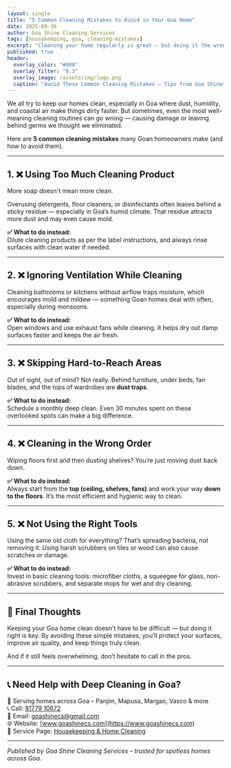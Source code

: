 ```yaml
---
layout: single
title: "5 Common Cleaning Mistakes to Avoid in Your Goa Home"
date: 2025-09-30
author: Goa Shine Cleaning Services
tags: [housekeeping, goa, cleaning-mistakes]
excerpt: "Cleaning your home regularly is great — but doing it the wrong way can cause more harm than good. Avoid these common cleaning mistakes made in Goan households."
published: true
header:
  overlay_color: "#000"
  overlay_filter: "0.3"
  overlay_image: /assets/img/logo.png
  caption: "Avoid These Common Cleaning Mistakes – Tips from Goa Shine"
---
```


We all try to keep our homes clean, especially in Goa where dust, humidity, and coastal air make things dirty faster. But sometimes, even the most well-meaning cleaning routines can go wrong — causing damage or leaving behind germs we thought we eliminated.

Here are **5 common cleaning mistakes** many Goan homeowners make (and how to avoid them).

---

## 1. ❌ Using Too Much Cleaning Product

More soap doesn't mean more clean.

Overusing detergents, floor cleaners, or disinfectants often leaves behind a sticky residue — especially in Goa’s humid climate. That residue attracts more dust and may even cause mold.

**✅ What to do instead:**  
Dilute cleaning products as per the label instructions, and always rinse surfaces with clean water if needed.

---

## 2. ❌ Ignoring Ventilation While Cleaning

Cleaning bathrooms or kitchens without airflow traps moisture, which encourages mold and mildew — something Goan homes deal with often, especially during monsoons.

**✅ What to do instead:**  
Open windows and use exhaust fans while cleaning. It helps dry out damp surfaces faster and keeps the air fresh.

---

## 3. ❌ Skipping Hard-to-Reach Areas

Out of sight, out of mind? Not really. Behind furniture, under beds, fan blades, and the tops of wardrobes are **dust traps**.

**✅ What to do instead:**  
Schedule a monthly deep clean. Even 30 minutes spent on these overlooked spots can make a big difference.

---

## 4. ❌ Cleaning in the Wrong Order

Wiping floors first and then dusting shelves? You’re just moving dust back down.

**✅ What to do instead:**  
Always start from the **top (ceiling, shelves, fans)** and work your way **down to the floors**. It’s the most efficient and hygienic way to clean.

---

## 5. ❌ Not Using the Right Tools

Using the same old cloth for everything? That’s spreading bacteria, not removing it. Using harsh scrubbers on tiles or wood can also cause scratches or damage.

**✅ What to do instead:**  
Invest in basic cleaning tools: microfiber cloths, a squeegee for glass, non-abrasive scrubbers, and separate mops for wet and dry cleaning.

---

## 🧼 Final Thoughts

Keeping your Goa home clean doesn't have to be difficult — but doing it right is key. By avoiding these simple mistakes, you’ll protect your surfaces, improve air quality, and keep things truly clean.

And if it still feels overwhelming, don’t hesitate to call in the pros.

---

## 📞 Need Help with Deep Cleaning in Goa?

📍 Serving homes across Goa – Panjim, Mapusa, Margao, Vasco & more  
📞 Call: [81779 10672](tel:+918177910672)  
📧 Email: [goashinecs@gmail.com](mailto:goashinecs@gmail.com)  
🌐 Website: [www.goashinecs.com](https://www.goashinecs.com)  
🔗 Service Page: [Housekeeping & Home Cleaning](https://www.goashinecs.com/housekeeping-services-goa.html)

---

*Published by Goa Shine Cleaning Services – trusted for spotless homes across Goa.*
